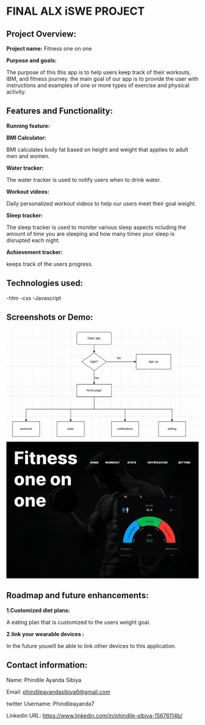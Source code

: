# **FINAL ALX iSWE PROJECT**

## **Project Overview:**

**Project name:** Fitness one on one

**Purpose and goals:** 

The purpose of this this app is to help users keep track of their workouts, IBM, and fitness journey. the main goal of our app is to provide the user with instructions and examples of one or more types of exercise and physical activity. 

## **Features and Functionality:**

**Running feature:**



**BMI Calculator:**

BMI calculates body fat based on height and weight that applies to adult men and women.

**Water tracker:**

The water tracker is used to notify users when to drink water. 

**Workout videos:**

Daily personalized workout videos to help our users meet their goal weight.

**Sleep tracker:**

The sleep tracker is used to moniter various sleep aspects ncluding the amount of time you are sleeping and how many times your sleep is disrupted each night.

**Achievement tracker:**

keeps track of the users progress.

## **Technologies used:**

-htm
-css
-Javascript


## **Screenshots or Demo:**

![Flowchart](flowchart.PNG)
![Demo](Capture.png)

## **Roadmap and future enhancements:**

**1.Customized diet plans:**

A eating plan that is customized to the users weight goal. 

**2.link your wearable devices :**

In the future youwill be able to link other devices to this application.

## **Contact information:**

Name: Phindile Ayanda Sibiya

Email: phindileayandasibiya6@gmail.com

twitter Username:  Phindileayanda7

LinkedIn URL: https://www.linkedin.com/in/phindile-sibiya-15676114b/
